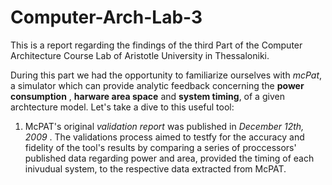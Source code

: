 # Computer-Arch-Lab-3

This is a report regarding the findings of the third Part of the Computer Architecture Course Lab of Aristotle University in Thessaloniki.

During this part we had the opportunity to familiarize ourselves with *mcPat*, a simulator which can provide analytic feedback concerning the __power consumption__ , __harware area space__ and __system timing__, of a given archtecture model. Let's take a dive to this useful tool:

1. McPAT's original *validation report* was published in *December 12th, 2009* . The validations process aimed to testfy for the accuracy and fidelity of the tool's results by comparing a series of proccessors' published data regarding power and area, provided the timing of each inivudual system, to the respective data extracted from McPAT.